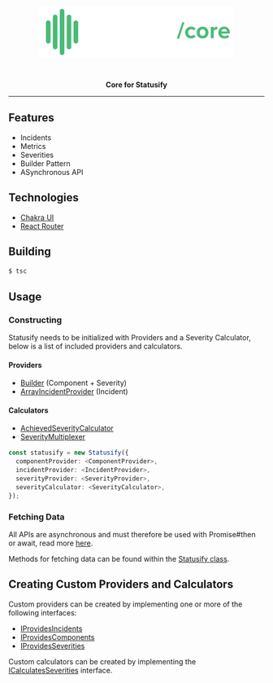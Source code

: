 <p align="center">
  <img align="center" height="100" src="../../.github/statusify-core.png"/>
</p>

<br/>

<p align="center">
  <strong>Core for Statusify</strong>
</p>

---

## Features
- Incidents
- Metrics
- Severities
- Builder Pattern
- ASynchronous API

## Technologies
- [Chakra UI](https://chakra-ui.com/)
- [React Router](https://reactrouter.com/)
## Building
```bash
$ tsc
```

## Usage

### Constructing
Statusify needs to be initialized with Providers and a Severity Calculator, below is a list of included providers and calculators.

#### Providers
- [Builder](./lib/Builder/Builder.ts) (Component + Severity)
- [ArrayIncidentProvider](./lib/Incident/ArrayIncidentProvider.ts) (Incident)

#### Calculators
- [AchievedSeverityCalculator](./lib/Severity/AchievedSeverityCalculator.ts)
- [SeverityMultiplexer](./lib/Severity/SeverityMultiplexer.ts)

```ts
const statusify = new Statusify({
  componentProvider: <ComponentProvider>,
  incidentProvider: <IncidentProvider>,
  severityProvider: <SeverityProvider>,
  severityCalculator: <SeverityCalculator>,
});
```

### Fetching Data
All APIs are asynchronous and must therefore be used with Promise#then or await, read more [here](https://developer.mozilla.org/en-US/docs/Web/JavaScript/Reference/Global_Objects/Promise).

Methods for fetching data can be found within the [Statusify class](./lib/index.ts).

## Creating Custom Providers and Calculators
Custom providers can be created by implementing one or more of the following interfaces:
- [IProvidesIncidents](./lib/Incident/IProvidesIncidents.ts)
- [IProvidesComponents](./lib/Component/IProvidesComponents.ts)
- [IProvidesSeverities](./lib/Severity/IProvidesSeverities.ts)

Custom calculators can be created by implementing the [ICalculatesSeverities](./lib/Severity/ICalculatesSeverities.ts) interface.